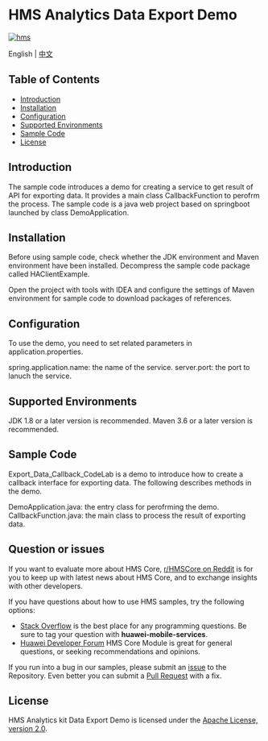 # HMS Analytics Data Export Demo

[![hms](https://img.shields.io/badge/hms-analytics-brightgreen)](https://developer.huawei.com/consumer/en/doc/development/HMS-References/3021004) 

English | [中文](https://github.com/HMS-Core/hms-analytics-demo-data-export/blob/master/README_ZH.md)

## Table of Contents

 * [Introduction](#introduction)
 * [Installation](#installation)
 * [Configuration ](#configuration )
 * [Supported Environments](#supported-environments)
 * [Sample Code](#sample-code)
 * [License](#license)
 
 
## Introduction
The sample code introduces a demo for creating a service to get result of API for exporting data. 
It provides a main class CallbackFunction to perofrm the process.
The sample code is a java web project based on springboot launched by class DemoApplication.  

## Installation
Before using sample code, check whether the JDK environment and Maven environment have been installed. 
Decompress the sample code package called HAClientExample.
        
Open the project with tools with IDEA and configure the settings of Maven environment for sample code to download packages of references.

## Configuration 
To use the demo, you need to set related parameters in application.properties.
    
spring.application.name: the name of the service.
server.port: the port to lanuch the service.

## Supported Environments
JDK 1.8 or a later version is recommended.
Maven 3.6 or a later version is recommended.

## Sample Code
Export_Data_Callback_CodeLab is a demo to introduce how to create a callback interface for exporting data.
The following describes methods in the demo.
    
DemoApplication.java: the entry class for perofrming the demo.
CallbackFunction.java: the main class to process the result of exporting data.

## Question or issues
If you want to evaluate more about HMS Core,
[r/HMSCore on Reddit](https://www.reddit.com/r/HMSCore/) is for you to keep up with latest news about HMS Core, and to exchange insights with other developers.

If you have questions about how to use HMS samples, try the following options:
- [Stack Overflow](https://stackoverflow.com/questions/tagged/huawei-mobile-services) is the best place for any programming questions. Be sure to tag your question with 
**huawei-mobile-services**.
- [Huawei Developer Forum](https://forums.developer.huawei.com/forumPortal/en/home?fid=0101187876626530001) HMS Core Module is great for general questions, or seeking recommendations and opinions.

If you run into a bug in our samples, please submit an [issue](https://github.com/HMS-Core/hms-analytics-demo-data-export/issues) to the Repository. Even better you can submit a [Pull Request](https://github.com/HMS-Core/hms-analytics-demo-data-export/pulls) with a fix.

##  License
HMS Analytics kit Data Export Demo is licensed under the [Apache License, version 2.0](http://www.apache.org/licenses/LICENSE-2.0).

